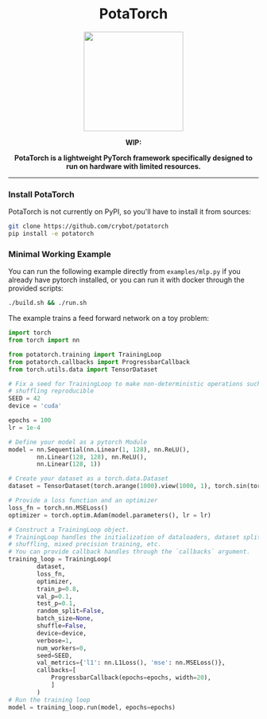 
<div align="center">

# PotaTorch

<img src="/potatorch.png" width="200" height="200">

**WIP:**

**PotaTorch is a lightweight PyTorch framework specifically designed to run on hardware with limited resources.**
______________________________________________________________________
</div>

### Install PotaTorch
PotaTorch is not currently on PyPI, so you'll have to install it from sources:
```bash
git clone https://github.com/crybot/potatorch
pip install -e potatorch
````

### Minimal Working Example
You can run the following example directly from `examples/mlp.py` if you already have pytorch installed, or you can run it with docker through the provided scripts:
```bash
./build.sh && ./run.sh
```

The example trains a feed forward network on a toy problem:
```python
import torch
from torch import nn

from potatorch.training import TrainingLoop
from potatorch.callbacks import ProgressbarCallback
from torch.utils.data import TensorDataset

# Fix a seed for TrainingLoop to make non-deterministic operations such as
# shuffling reproducible
SEED = 42
device = 'cuda'

epochs = 100
lr = 1e-4

# Define your model as a pytorch Module
model = nn.Sequential(nn.Linear(1, 128), nn.ReLU(), 
        nn.Linear(128, 128), nn.ReLU(),
        nn.Linear(128, 1))

# Create your dataset as a torch.data.Dataset
dataset = TensorDataset(torch.arange(1000).view(1000, 1), torch.sin(torch.arange(1000)))

# Provide a loss function and an optimizer
loss_fn = torch.nn.MSELoss()
optimizer = torch.optim.Adam(model.parameters(), lr = lr)

# Construct a TrainingLoop object.
# TrainingLoop handles the initialization of dataloaders, dataset splitting,
# shuffling, mixed precision training, etc.
# You can provide callback handles through the `callbacks` argument.
training_loop = TrainingLoop(
        dataset,
        loss_fn,
        optimizer,
        train_p=0.8,
        val_p=0.1,
        test_p=0.1,
        random_split=False,
        batch_size=None,
        shuffle=False,
        device=device,
        verbose=1,
        num_workers=0,
        seed=SEED,
        val_metrics={'l1': nn.L1Loss(), 'mse': nn.MSELoss()},
        callbacks=[
            ProgressbarCallback(epochs=epochs, width=20),
            ]
        )
# Run the training loop
model = training_loop.run(model, epochs=epochs)
```
